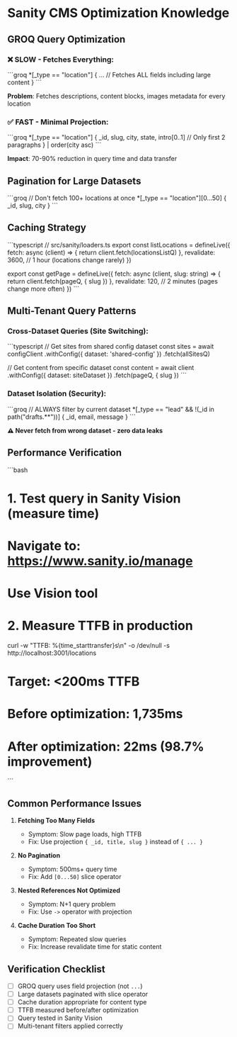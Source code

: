 # Sanity CMS Optimization Knowledge

## GROQ Query Optimization

### ❌ SLOW - Fetches Everything:
\`\`\`groq
*[_type == "location"] {
  ...  // Fetches ALL fields including large content
}
\`\`\`

**Problem**: Fetches descriptions, content blocks, images metadata for every location

### ✅ FAST - Minimal Projection:
\`\`\`groq
*[_type == "location"] {
  _id,
  slug,
  city,
  state,
  intro[0..1]  // Only first 2 paragraphs
} | order(city asc)
\`\`\`

**Impact**: 70-90% reduction in query time and data transfer

## Pagination for Large Datasets

\`\`\`groq
// Don't fetch 100+ locations at once
*[_type == "location"][0...50] {
  _id,
  slug,
  city
}
\`\`\`

## Caching Strategy

\`\`\`typescript
// src/sanity/loaders.ts
export const listLocations = defineLive({
  fetch: async (client) => {
    return client.fetch(locationsListQ)
  },
  revalidate: 3600,  // 1 hour (locations change rarely)
})

export const getPage = defineLive({
  fetch: async (client, slug: string) => {
    return client.fetch(pageQ, { slug })
  },
  revalidate: 120,  // 2 minutes (pages change more often)
})
\`\`\`

## Multi-Tenant Query Patterns

### Cross-Dataset Queries (Site Switching):
\`\`\`typescript
// Get sites from shared config dataset
const sites = await configClient
  .withConfig({ dataset: 'shared-config' })
  .fetch(allSitesQ)

// Get content from specific dataset
const content = await client
  .withConfig({ dataset: siteDataset })
  .fetch(pageQ, { slug })
\`\`\`

### Dataset Isolation (Security):
\`\`\`groq
// ALWAYS filter by current dataset
*[_type == "lead" && !(_id in path("drafts.**"))] {
  _id,
  email,
  message
}
\`\`\`

**⚠️ Never fetch from wrong dataset - zero data leaks**

## Performance Verification

\`\`\`bash
# 1. Test query in Sanity Vision (measure time)
# Navigate to: https://www.sanity.io/manage
# Use Vision tool

# 2. Measure TTFB in production
curl -w "TTFB: %{time_starttransfer}s\n" -o /dev/null -s http://localhost:3001/locations

# Target: <200ms TTFB
# Before optimization: 1,735ms
# After optimization: 22ms (98.7% improvement)
\`\`\`

## Common Performance Issues

1. **Fetching Too Many Fields**
   - Symptom: Slow page loads, high TTFB
   - Fix: Use projection `{ _id, title, slug }` instead of `{ ... }`

2. **No Pagination**
   - Symptom: 500ms+ query time
   - Fix: Add `[0...50]` slice operator

3. **Nested References Not Optimized**
   - Symptom: N+1 query problem
   - Fix: Use `->` operator with projection

4. **Cache Duration Too Short**
   - Symptom: Repeated slow queries
   - Fix: Increase revalidate time for static content

## Verification Checklist

- [ ] GROQ query uses field projection (not `...`)
- [ ] Large datasets paginated with slice operator
- [ ] Cache duration appropriate for content type
- [ ] TTFB measured before/after optimization
- [ ] Query tested in Sanity Vision
- [ ] Multi-tenant filters applied correctly
